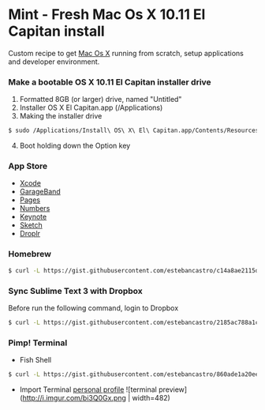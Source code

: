 # Mint - Fresh Mac Os X 10.11 El Capitan install
Custom recipe to get [Mac Os X](https://itunes.apple.com/WebObjects/MZStore.woa/wa/viewSoftware?id=1018109117&mt=12&ls=1) running from scratch, setup applications and developer environment.





### Make a bootable OS X 10.11 El Capitan installer drive
1. Formatted 8GB (or larger) drive, named "Untitled"
2. Installer OS X El Capitan.app (/Applications)
3. Making the installer drive
```bash
$ sudo /Applications/Install\ OS\ X\ El\ Capitan.app/Contents/Resources/createinstallmedia --volume /Volumes/Untitled --applicationpath /Applications/Install\ OS\ X\ El\ Capitan.app --nointeraction
```
4. Boot holding down the Option key





### App Store
* [Xcode](https://itunes.apple.com/us/app/xcode/id497799835?ls=1&mt=12)
* [GarageBand](https://itunes.apple.com/us/app/garageband/id682658836?mt=12&ls=1)
* [Pages](https://itunes.apple.com/us/app/pages/id409201541?mt=12&ls=1&v0=www-us-mac-pages-app-pages)
* [Numbers](https://itunes.apple.com/us/app/keynote/id409183694?mt=12&ls=1&v0=www-us-mac-keynote-app-keynote)
* [Keynote](https://itunes.apple.com/us/app/keynote/id409183694?mt=12&ls=1&v0=www-us-mac-keynote-app-keynote)
* [Sketch](http://www.macupdate.com/app/mac/35230/sketch)
* [Droplr](https://itunes.apple.com/us/app/droplr/id498672703?mt=12)





### Homebrew
```bash
$ curl -L https://gist.githubusercontent.com/estebancastro/c14a8ae2115def4d38ed/raw/2ca110bb504f4b6e920ec833a1259d8fece7da5c/brew.sh | bash
```





### Sync Sublime Text 3 with Dropbox
Before run the following command, login to Dropbox
```bash
$ curl -L https://gist.githubusercontent.com/estebancastro/2185ac788a1c357e80d4/raw/c3f3b933fbe0dca7b8a16ac448be769350330e79/sync-sublimetext-dropbox.sh | bash
```





### Pimp! Terminal
* Fish Shell
```bash
$ curl -L https://gist.githubusercontent.com/estebancastro/860ade1a20ee861dc112/raw/560699a2d493f7d0e46e77b7354eafeff2556f4e/fish-shell.sh | bash
```
* Import Terminal [personal profile](https://gist.githubusercontent.com/estebancastro/ffc9b3c5ef2674a1fce4/raw/ed3aa265a2f2927dfcf709eb9ae89b2a17221618/Esteban.terminal)
![terminal preview](http://i.imgur.com/bi3Q0Gx.png | width=482)